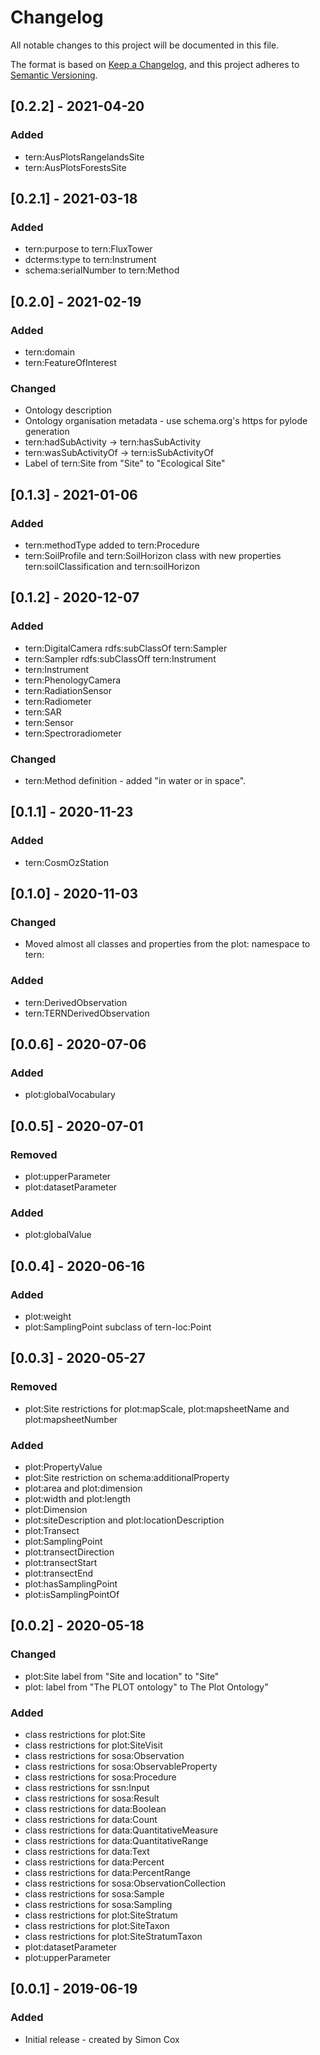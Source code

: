 # Changelog
All notable changes to this project will be documented in this file.

The format is based on [Keep a Changelog](https://keepachangelog.com/en/1.0.0/),
and this project adheres to [Semantic Versioning](https://semver.org/spec/v2.0.0.html).


## [0.2.2] - 2021-04-20
### Added
- tern:AusPlotsRangelandsSite
- tern:AusPlotsForestsSite


## [0.2.1] - 2021-03-18
### Added
- tern:purpose to tern:FluxTower
- dcterms:type to tern:Instrument
- schema:serialNumber to tern:Method


## [0.2.0] - 2021-02-19
### Added
- tern:domain
- tern:FeatureOfInterest
### Changed
- Ontology description
- Ontology organisation metadata - use schema.org's https for pylode generation
- tern:hadSubActivity -> tern:hasSubActivity
- tern:wasSubActivityOf -> tern:isSubActivityOf
- Label of tern:Site from "Site" to "Ecological Site"


## [0.1.3] - 2021-01-06
### Added
- tern:methodType added to tern:Procedure
- tern:SoilProfile and tern:SoilHorizon class with new properties tern:soilClassification and tern:soilHorizon


## [0.1.2] - 2020-12-07
### Added
- tern:DigitalCamera rdfs:subClassOf tern:Sampler
- tern:Sampler rdfs:subClassOff tern:Instrument
- tern:Instrument
- tern:PhenologyCamera
- tern:RadiationSensor
- tern:Radiometer
- tern:SAR
- tern:Sensor
- tern:Spectroradiometer
### Changed
- tern:Method definition - added "in water or in space".


## [0.1.1] - 2020-11-23
### Added
- tern:CosmOzStation


## [0.1.0] - 2020-11-03
### Changed
- Moved almost all classes and properties from the plot: namespace to tern:
### Added
- tern:DerivedObservation
- tern:TERNDerivedObservation


## [0.0.6] - 2020-07-06
### Added
- plot:globalVocabulary


## [0.0.5] - 2020-07-01
### Removed
- plot:upperParameter
- plot:datasetParameter
### Added
- plot:globalValue


## [0.0.4] - 2020-06-16
### Added
- plot:weight
- plot:SamplingPoint subclass of tern-loc:Point


## [0.0.3] - 2020-05-27
### Removed
- plot:Site restrictions for plot:mapScale, plot:mapsheetName and plot:mapsheetNumber
### Added
- plot:PropertyValue
- plot:Site restriction on schema:additionalProperty
- plot:area and plot:dimension
- plot:width and plot:length
- plot:Dimension
- plot:siteDescription and plot:locationDescription
- plot:Transect
- plot:SamplingPoint
- plot:transectDirection
- plot:transectStart
- plot:transectEnd
- plot:hasSamplingPoint
- plot:isSamplingPointOf


## [0.0.2] - 2020-05-18
### Changed
- plot:Site label from "Site and location" to "Site"
- plot: label from "The PLOT ontology" to The Plot Ontology"
### Added
- class restrictions for plot:Site
- class restrictions for plot:SiteVisit
- class restrictions for sosa:Observation
- class restrictions for sosa:ObservableProperty
- class restrictions for sosa:Procedure
- class restrictions for ssn:Input
- class restrictions for sosa:Result
- class restrictions for data:Boolean
- class restrictions for data:Count
- class restrictions for data:QuantitativeMeasure
- class restrictions for data:QuantitativeRange
- class restrictions for data:Text
- class restrictions for data:Percent
- class restrictions for data:PercentRange
- class restrictions for sosa:ObservationCollection
- class restrictions for sosa:Sample
- class restrictions for sosa:Sampling
- class restrictions for plot:SiteStratum
- class restrictions for plot:SiteTaxon
- class restrictions for plot:SiteStratumTaxon
- plot:datasetParameter
- plot:upperParameter


## [0.0.1] - 2019-06-19
### Added
- Initial release - created by Simon Cox